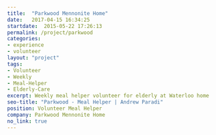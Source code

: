 ```yaml
---
title:  "Parkwood Mennonite Home"
date:   2017-04-15 16:34:25
startdate:  2015-05-22 17:26:13
permalink: /project/parkwood
categories:
- experience
- volunteer
layout: "project"
tags:
- Volunteer
- Weekly
- Meal-Helper
- Elderly-Care
excerpt: Weekly meal helper volunteer for elderly at Waterloo home
seo-title: "Parkwood - Meal Helper | Andrew Paradi"
position: Volunteer Meal Helper
company: Parkwood Mennonite Home
no_link: true
---
```

